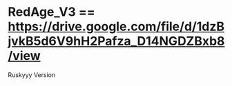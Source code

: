 # RedAge_V3 == https://drive.google.com/file/d/1dzBjvkB5d6V9hH2Pafza_D14NGDZBxb8/view
Ruskyyy Version
